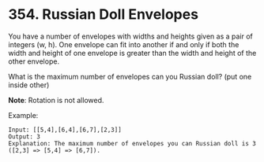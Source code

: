# 354. Russian Doll Envelopes

You have a number of envelopes with widths and heights given as a pair of integers (w, h). One envelope can fit into another if and only if both the width and height of one envelope is greater than the width and height of the other envelope.

What is the maximum number of envelopes can you Russian doll? (put one inside other)

**Note**:
Rotation is not allowed.

Example:

```
Input: [[5,4],[6,4],[6,7],[2,3]]
Output: 3 
Explanation: The maximum number of envelopes you can Russian doll is 3 ([2,3] => [5,4] => [6,7]).
```


